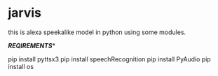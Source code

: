# jarvis

this is alexa speekalike model in python using some modules.

***REQIREMENTS****

pip install pyttsx3
pip install speechRecognition
pip install PyAudio
pip install os
